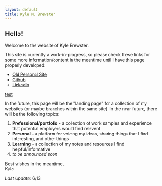 ```yaml
---
layout: default
title: Kyle M. Brewster
---
```


## Hello!

Welcome to the website of Kyle Brewster.

This site is currently a work-in-progress, so please check these links for some more information/content in the meantime until I have this page properly developed:

- [Old Personal Site](https://kyle-brewster.blogspot.com/)
- [Github](https://github.com/k-brew)
- [Linkedin](https://www.linkedin.com/in/kyle-brewster)


[test](https://k-brew.github.io/personal-site/test-page.md)

In the future, this page will be the "landing page" for a collection of my websites (or maybe branches within the same site). In the near future, there will be the following topics:

1. **Professional/portfolio** - a collection of work samples and experience that potential employers would find relevent
2. **Personal** - a platform for voicing my ideas, sharing things that I find interesting, and other things
3. **Learning** - a collection of my notes and resources I find helpful/informative
4. *to be announced soon*

Best wishes in the meantime,  
Kyle 

*Last Update:* 6/13

<script src="http://code.jquery.com/jquery-1.4.2.min.js"></script> <script> var x = document.getElementsByClassName("site-footer-credits"); setTimeout(() => { x[0].remove(); }, 10); </script>

